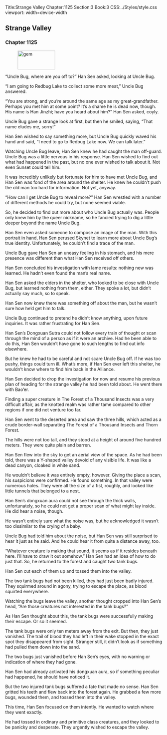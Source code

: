 Title:Strange Valley 
Chapter:1125 
Section:3 
Book:3 
CSS:../Styles/style.css 
viewport: width=device-width
  
## Strange Valley
### Chapter 1125
  
<figure>
	<img src="../Images/gem.gif" alt="gem" id="gem" width="120" height="60" />
</figure>
  

  
“Uncle Bug, where are you off to?” Han Sen asked, looking at Uncle Bug.

“I am going to Redbug Lake to collect some more meat,” Uncle Bug answered.

“You are strong, and you’re around the same age as my great-grandfather. Perhaps you met him at some point? It’s a shame he is dead now, though. His name is Han Jinzhi; have you heard about him?” Han Sen asked, coyly.

Uncle Bug gave a strange look at first, but then he smiled, saying, “That name eludes me, sorry!”

Han Sen wished to say something more, but Uncle Bug quickly waved his hand and said, “I need to go to Redbug Lake now. We can talk later.”

Watching Uncle Bug leave, Han Sen knew he had caught the man off-guard. Uncle Bug was a little nervous in his response. Han Sen wished to find out what had happened in the past, but no one ever wished to talk about it. Not even Sunset could tell him.

It was incredibly unlikely but fortunate for him to have met Uncle Bug, and Han Sen was fond of the area around the shelter. He knew he couldn’t push the old man too hard for information. Not yet, anyway.

“How can I get Uncle Bug to reveal more?” Han Sen wrestled with a number of different methods he could try, but none seemed viable.

So, he decided to find out more about who Uncle Bug actually was. People only knew him by the queer nickname, so he fancied trying to dig a little deeper beyond the name Uncle Bug.

Han Sen even asked someone to compose an image of the man. With this portrait in hand, Han Sen perused Skynet to learn more about Uncle Bug’s true identity. Unfortunately, he couldn’t find a trace of the man.

Uncle Bug gave Han Sen an uneasy feeling in his stomach, and his mere presence was different than what Han Sen received off others.

Han Sen concluded his investigation with lame results: nothing new was learned. He hadn’t even found the man’s real name.

Han Sen asked the elders in the shelter, who looked to be close with Uncle Bug, but learned nothing from them, either. They spoke a lot, but didn’t actually say much, so to speak.

Han Sen now knew there was something off about the man, but he wasn’t sure how he’d get him to talk.

Uncle Bug continued to pretend he didn’t know anything, upon future inquiries. It was rather frustrating for Han Sen.

Han Sen’s Dongxuan Sutra could not follow every train of thought or scan through the mind of a person as if it were an archive. Had he been able to do this, Han Sen wouldn’t have gone to such lengths to find out info elsewhere.

But he knew he had to be careful and not scare Uncle Bug off. If he was too pushy, things could turn ill. What’s more, if Han Sen ever left this shelter, he wouldn’t know where to find him back in the Alliance.

Han Sen decided to drop the investigation for now and resume his previous plan of heading for the strange valley he had been told about. He went there with Bao’er.

Finding a super creature in The Forest of a Thousand Insects was a very difficult affair, as the knotted realm was rather tame compared to other regions if one did not venture too far.

Han Sen went to the deserted area and saw the three hills, which acted as a crude border-wall separating The Forest of a Thousand Insects and Thorn Forest.

The hills were not too tall, and they stood at a height of around five hundred meters. They were quite plain and barren.

Han Sen flew into the sky to get an aerial view of the space. As he had been told, there was a Y-shaped valley devoid of any visible life. It was like a dead canyon, cloaked in white sand.

He wouldn’t believe it was entirely empty, however. Giving the place a scan, his suspicions were confirmed. He found something. In that valley were numerous holes. They were all the size of a fist, roughly, and looked like little tunnels that belonged to a nest.

Han Sen’s dongxuan aura could not see through the thick walls, unfortunately, so he could not get a proper scan of what might lay inside. He did hear a noise, though.

He wasn’t entirely sure what the noise was, but he acknowledged it wasn’t too dissimilar to the crying of a baby.

Uncle Bug had told him about the noise, but Han Sen was still surprised to hear it just as he said. And he could hear it from quite a distance away, too.

“Whatever creature is making that sound, it seems as if it resides beneath here. I’ll have to draw it out somehow.” Han Sen had an idea of how to do just that. So, he returned to the forest and caught two tank bugs.

Han Sen cut each of them up and tossed them into the valley.

The two tank bugs had not been killed, they had just been badly injured. They squirmed around in agony, trying to escape the place, as blood squirted everywhere.

Watching the bugs leave the valley, another thought cropped into Han Sen’s head, “Are those creatures not interested in the tank bugs?”

As Han Sen thought about this, the tank bugs were successfully making their escape. Or so it seemed.

The tank bugs were only ten meters away from the exit. But then, they just vanished. The trail of blood they had left in their wake stopped in the exact spot they disappeared from sight. Stranger still, it didn’t look as if something had pulled them down into the sand.

The two bugs just vanished before Han Sen’s eyes, with no warning or indication of where they had gone.

Han Sen had already activated his dongxuan aura, so if something peculiar had happened, he should have noticed it.

But the two injured tank bugs suffered a fate that made no sense. Han Sen gritted his teeth and flew back into the forest again. He grabbed a few more bugs, wounded them, and tossed them into the valley.

This time, Han Sen focused on them intently. He wanted to watch where they went exactly.

He had tossed in ordinary and primitive class creatures, and they looked to be panicky and desperate. They urgently wished to escape the valley.
